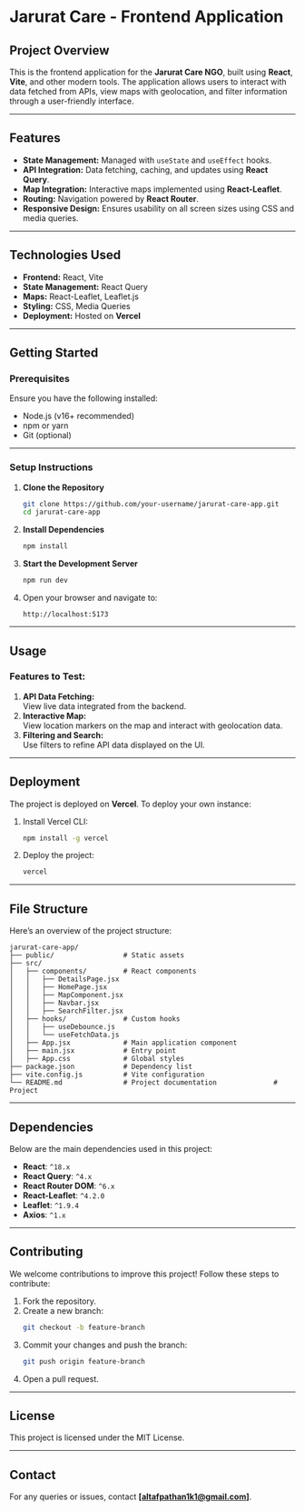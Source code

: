 # **Jarurat Care - Frontend Application**

## **Project Overview**
This is the frontend application for the **Jarurat Care NGO**, built using **React**, **Vite**, and other modern tools. The application allows users to interact with data fetched from APIs, view maps with geolocation, and filter information through a user-friendly interface.

---

## **Features**
- **State Management:** Managed with `useState` and `useEffect` hooks.
- **API Integration:** Data fetching, caching, and updates using **React Query**.
- **Map Integration:** Interactive maps implemented using **React-Leaflet**.
- **Routing:** Navigation powered by **React Router**.
- **Responsive Design:** Ensures usability on all screen sizes using CSS and media queries.

---

## **Technologies Used**
- **Frontend:** React, Vite
- **State Management:** React Query
- **Maps:** React-Leaflet, Leaflet.js
- **Styling:** CSS, Media Queries
- **Deployment:** Hosted on **Vercel**

---

## **Getting Started**

### **Prerequisites**
Ensure you have the following installed:
- Node.js (v16+ recommended)
- npm or yarn
- Git (optional)

---

### **Setup Instructions**
1. **Clone the Repository**  
   ```bash
   git clone https://github.com/your-username/jarurat-care-app.git
   cd jarurat-care-app

2. **Install Dependencies**  
   ```bash
   npm install
   ```

3. **Start the Development Server**  
   ```bash
   npm run dev
   ```

4. Open your browser and navigate to:
   ```
   http://localhost:5173
   ```

---

## **Usage**

### **Features to Test:**
1. **API Data Fetching:**  
   View live data integrated from the backend.
2. **Interactive Map:**  
   View location markers on the map and interact with geolocation data.
3. **Filtering and Search:**  
   Use filters to refine API data displayed on the UI.

---

## **Deployment**
The project is deployed on **Vercel**. To deploy your own instance:
1. Install Vercel CLI:
   ```bash
   npm install -g vercel
   ```
2. Deploy the project:
   ```bash
   vercel
   ```

---

## **File Structure**
Here’s an overview of the project structure:

```
jarurat-care-app/
├── public/                 # Static assets
├── src/
│   ├── components/         # React components
│   │   ├── DetailsPage.jsx
│   │   ├── HomePage.jsx
│   │   ├── MapComponent.jsx
│   │   ├── Navbar.jsx
│   │   ├── SearchFilter.jsx
│   ├── hooks/              # Custom hooks
│   │   ├── useDebounce.js
│   │   └── useFetchData.js
│   ├── App.jsx             # Main application component
│   ├── main.jsx            # Entry point
│   ├── App.css             # Global styles
├── package.json            # Dependency list
├── vite.config.js          # Vite configuration
└── README.md               # Project documentation              # Project 
```

---

## **Dependencies**
Below are the main dependencies used in this project:

- **React**: `^18.x`
- **React Query**: `^4.x`
- **React Router DOM**: `^6.x`
- **React-Leaflet**: `^4.2.0`
- **Leaflet**: `^1.9.4`
- **Axios**: `^1.x`

---

## **Contributing**
We welcome contributions to improve this project! Follow these steps to contribute:
1. Fork the repository.
2. Create a new branch:
   ```bash
   git checkout -b feature-branch
   ```
3. Commit your changes and push the branch:
   ```bash
   git push origin feature-branch
   ```
4. Open a pull request.

---

## **License**
This project is licensed under the MIT License.

---

## **Contact**
For any queries or issues, contact **[altafpathan1k1@gmail.com]**.